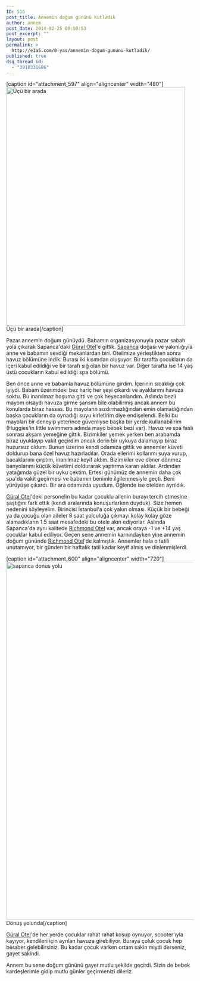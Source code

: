 ```yaml
---
ID: 516
post_title: Annemin doğum gününü kutladık
author: annem
post_date: 2014-02-25 00:50:53
post_excerpt: ""
layout: post
permalink: >
  http://e1a5.com/0-yas/annemin-dogum-gununu-kutladik/
published: true
dsq_thread_id:
  - "3918331686"
---
```

[caption id="attachment_597" align="aligncenter" width="480"]<a href="http://e1a5.com/wp-content/uploads/2014/02/annemin-dogum-gunu.jpg"><img class=" wp-image-597 size-full" title="Üçü bir arada" src="http://e1a5.com/wp-content/uploads/2014/02/annemin-dogum-gunu.jpg" alt="Üçü bir arada" width="480" height="640" /></a> Üçü bir arada[/caption]

Pazar annemin doğum günüydü. Babamın organizasyonuyla pazar sabah yola çıkarak Sapanca'daki <a href="http://www.booking.com/hotel/tr/gural-sapanca-wellness-park.html?aid=383020">Güral Otel</a>'e gittik. <a href="http://www.booking.com/searchresults.html?city=-769098;aid=383020">Sapanca</a> doğası ve yakınlığıyla anne ve babamın sevdiği mekanlardan biri. Otelimize yerleştikten sonra havuz bölümüne indik. Burası iki kısımdan oluşuyor. Bir tarafta çocukların da içeri kabul edildiği ve bir tarafı sığ olan bir havuz var. Diğer tarafta ise 14 yaş üstü çocukların kabul edildiği spa bölümü.

Ben önce anne ve babamla havuz bölümüne girdim. İçerinin sıcaklığı çok iyiydi. Babam üzerimdeki bez hariç her şeyi çıkardı ve ayaklarımı havuza soktu. Bu inanılmaz hoşuma gitti ve çok heyecanlandım. Aslında bezli mayom olsaydı havuza girme şansım bile olabilirmiş ancak annem bu konularda biraz hassas. Bu mayoların sızdırmazlığından emin olamadığından başka çocukların da oynadığı suyu kirletirim diye endişelendi. Belki bu mayoları bir deneyip yeterince güvenliyse başka bir yerde kullanabilirim (Huggies'in little swimmers adında mayo bebek bezi var). Havuz ve spa faslı sonrası akşam yemeğine gittik. Bizimkiler yemek yerken ben arabamda biraz uyuklayıp vakit geçirdim ancak derin bir uykuya dalamayıp biraz huzursuz oldum. Bunun üzerine kendi odamıza gittik ve annemler küveti doldurup bana özel havuz hazırladılar. Orada ellerimi kollarımı suya vurup, bacaklarımı çırptım, inanılmaz keyif aldım. Bizimkiler eve döner dönmez banyolarımı küçük küvetimi doldurarak yaptırma kararı aldılar. Ardından yatağımda güzel bir uyku çektim. Ertesi günümüz de annemin daha çok spa'da vakit geçirmesi ve babamın benimle ilgilenmesiyle geçti. Beni yürüyüşe çıkardı. Bir ara odamızda uyudum. Öğlende ise otelden ayrıldık.

<a href="http://www.booking.com/hotel/tr/gural-sapanca-wellness-park.html?aid=383020">Güral Otel</a>'deki personelin bu kadar çocuklu ailenin burayı tercih etmesine şaştığını fark ettik (kendi aralarında konuşurlarken duyduk). Size hemen nedenini söyleyelim. Birincisi İstanbul'a çok yakın olması. Küçük bir bebeği ya da çocuğu olan aileler 8 saat yolculuğa çıkmayı kolay kolay göze alamadıkların 1.5 saat mesafedeki bu otele akın ediyorlar. Aslında Sapanca'da aynı kalitede <a href="http://www.booking.com/hotel/tr/richmond-nua-wellness-spa.html?aid=383020">Richmond Otel</a> var, ancak oraya -1 ve +14 yaş çocuklar kabul ediliyor. Geçen sene annemin karnındayken yine annemin doğum gününde <a href="http://www.booking.com/hotel/tr/richmond-nua-wellness-spa.html?aid=383020">Richmond Otel</a>'de kalmıştık. Annemler hala o tatili unutamıyor, bir günden bir haftalık tatil kadar keyif almış ve dinlenmişlerdi.

[caption id="attachment_600" align="aligncenter" width="720"]<a href="http://e1a5.com/wp-content/uploads/2014/02/sapanca-donus-yolu.jpg"><img class="wp-image-600 size-large" src="http://e1a5.com/wp-content/uploads/2014/02/sapanca-donus-yolu-768x1024.jpg" alt="sapanca donus yolu" width="720" height="960" /></a> Dönüş yolunda[/caption]

<a href="http://www.booking.com/hotel/tr/gural-sapanca-wellness-park.html?aid=383020">Güral Otel</a>'de her yerde çocuklar rahat rahat koşup oynuyor, scooter'ıyla kayıyor, kendileri için ayrılan havuza girebiliyor. Buraya çoluk çocuk hep beraber gelebilirsiniz. Bu kadar çocuk varken ortam sakin miydi derseniz, gayet sakindi.

Annem bu sene doğum gününü gayet mutlu şekilde geçirdi. Sizin de bebek kardeşlerimle gidip mutlu günler geçirmenizi dileriz.